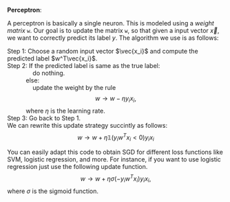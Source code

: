 **Perceptron**:

A perceptron is basically a single neuron. This is modeled using a *weight matrix* `w`. Our goal is to update the matrix `w`, so that given a input vector $\vec{x}$, we want to correctly predict its label $y$.
The algorithm we use is as follows:  

Step 1: Choose a random input vector $\vec{x_i}$ and compute the predicted label $w^T\vec{x_i}$.   
Step 2: If the predicted label is same as the true label:  
          &nbsp; &nbsp; &nbsp; &nbsp;&nbsp;&nbsp;&nbsp;&nbsp;&nbsp;&nbsp;&nbsp;&nbsp;do nothing.  
         &nbsp; &nbsp;&nbsp;&nbsp;&nbsp;&nbsp;&nbsp;&nbsp;&nbsp;&nbsp;else:  
          &nbsp; &nbsp; &nbsp; &nbsp;&nbsp;&nbsp;&nbsp;&nbsp;&nbsp;&nbsp;&nbsp;&nbsp;update the weight by the rule  
          $$w \to w - \eta y_ix_i,$$
           &nbsp; &nbsp;&nbsp;&nbsp;&nbsp;&nbsp;&nbsp;&nbsp;&nbsp;&nbsp;where $\eta$ is the learning rate.  
Step 3: Go back to Step 1.  
We can rewrite this update strategy succintly as follows:  
$$w \to w + \eta \mathbb{1}(y_iw^Tx_i < 0)y_ix_i$$

You can easily adapt this code to obtain SGD for different loss functions like SVM, logistic regression, and more.
For instance, if you want to use logistic regression just use the following update function.
$$w \to w + \eta \sigma(-y_iw^Tx_i)y_ix_i,$$
where $\sigma$ is the sigmoid function.
